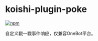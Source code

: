 # koishi-plugin-poke

[![npm](https://img.shields.io/npm/v/koishi-plugin-poke?style=flat-square)](https://www.npmjs.com/package/koishi-plugin-poke)

自定义戳一戳事件响应，仅兼容OneBot平台。
